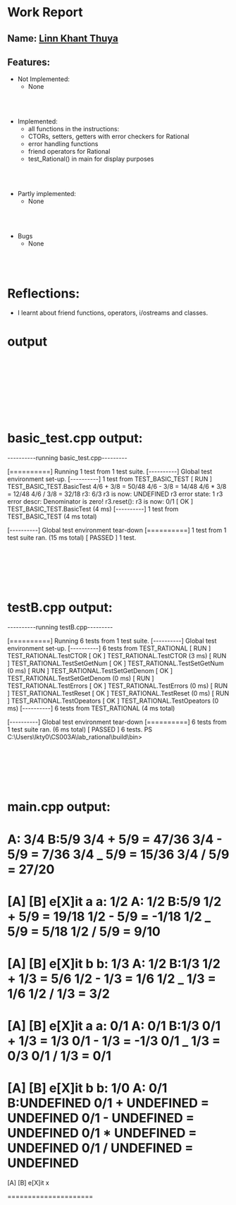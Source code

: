 # Work Report

## Name: <ins> Linn Khant Thuya </ins>

## Features:

- Not Implemented:
  - None

<br><br>

- Implemented:
  - all functions in the instructions:
  - CTORs, setters, getters with error checkers for Rational
  - error handling functions
  - friend operators for Rational
  - test_Rational() in main for display purposes

<br><br>

- Partly implemented:
  - None

<br><br>

- Bugs
  - None

<br><br>

# Reflections:

- I learnt about friend functions, operators, i/ostreams and classes.

# **output**

<pre>
<br/><br/><br/><br/>
</pre>

<br/><br/>

# basic_test.cpp output:

----------running basic_test.cpp---------

[==========] Running 1 test from 1 test suite.
[----------] Global test environment set-up.
[----------] 1 test from TEST_BASIC_TEST
[ RUN ] TEST_BASIC_TEST.BasicTest
4/6 + 3/8 = 50/48
4/6 - 3/8 = 14/48
4/6 \* 3/8 = 12/48
4/6 / 3/8 = 32/18
r3: 6/3
r3 is now: UNDEFINED
r3 error state: 1
r3 error descr: Denominator is zero!
r3.reset():
r3 is now: 0/1
[ OK ] TEST_BASIC_TEST.BasicTest (4 ms)
[----------] 1 test from TEST_BASIC_TEST (4 ms total)

[----------] Global test environment tear-down
[==========] 1 test from 1 test suite ran. (15 ms total)
[ PASSED ] 1 test.

<pre>
<br/><br/><br/><br/>
</pre>

# testB.cpp output:

----------running testB.cpp---------

[==========] Running 6 tests from 1 test suite.
[----------] Global test environment set-up.
[----------] 6 tests from TEST_RATIONAL
[ RUN ] TEST_RATIONAL.TestCTOR
[ OK ] TEST_RATIONAL.TestCTOR (3 ms)
[ RUN ] TEST_RATIONAL.TestSetGetNum
[ OK ] TEST_RATIONAL.TestSetGetNum (0 ms)
[ RUN ] TEST_RATIONAL.TestSetGetDenom
[ OK ] TEST_RATIONAL.TestSetGetDenom (0 ms)
[ RUN ] TEST_RATIONAL.TestErrors
[ OK ] TEST_RATIONAL.TestErrors (0 ms)
[ RUN ] TEST_RATIONAL.TestReset
[ OK ] TEST_RATIONAL.TestReset (0 ms)
[ RUN ] TEST_RATIONAL.TestOpeators
[ OK ] TEST_RATIONAL.TestOpeators (0 ms)
[----------] 6 tests from TEST_RATIONAL (4 ms total)

[----------] Global test environment tear-down
[==========] 6 tests from 1 test suite ran. (6 ms total)
[ PASSED ] 6 tests.
PS C:\Users\lkty0\CS003A\lab_rational\build\bin>

<pre>
<br/><br/><br/><br/>
</pre>

# main.cpp output:

A: 3/4 B:5/9
3/4 + 5/9 = 47/36
3/4 - 5/9 = 7/36
3/4 _ 5/9 = 15/36
3/4 / 5/9 = 27/20
============================================
[A] [B] e[X]it
a
a: 1/2
A: 1/2 B:5/9
1/2 + 5/9 = 19/18
1/2 - 5/9 = -1/18
1/2 _ 5/9 = 5/18
1/2 / 5/9 = 9/10
============================================
[A] [B] e[X]it
b
b: 1/3
A: 1/2 B:1/3
1/2 + 1/3 = 5/6
1/2 - 1/3 = 1/6
1/2 _ 1/3 = 1/6
1/2 / 1/3 = 3/2
============================================
[A] [B] e[X]it
a
a: 0/1
A: 0/1 B:1/3
0/1 + 1/3 = 1/3
0/1 - 1/3 = -1/3
0/1 _ 1/3 = 0/3
0/1 / 1/3 = 0/1
============================================
[A] [B] e[X]it
b
b: 1/0
A: 0/1 B:UNDEFINED
0/1 + UNDEFINED = UNDEFINED
0/1 - UNDEFINED = UNDEFINED
0/1 \* UNDEFINED = UNDEFINED
0/1 / UNDEFINED = UNDEFINED
============================================
[A] [B] e[X]it
x

=====================

<pre>
<br/><br/><br/><br/>
</pre>
